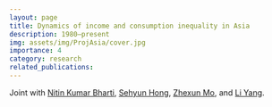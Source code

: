 ```yaml
---
layout: page
title: Dynamics of income and consumption inequality in Asia
description: 1980–present
img: assets/img/ProjAsia/cover.jpg
importance: 4
category: research
related_publications: 
---
```


Joint with [Nitin Kumar Bharti](https://sites.google.com/view/nitinbharti/home), [Sehyun Hong](https://sites.google.com/view/sehyunhong/about-me?authuser=0), [Zhexun Mo](https://sites.google.com/view/zhexunmo/home?authuser=0), and [Li Yang](https://sites.google.com/view/lyang/).
